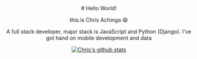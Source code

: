 <div align="center">
# Hello World! 
  
this.is Chris Achinga :smile:

A full stack developer, major stack is JavaScript and Python (Django). I've got hand on mobile development and data


[![Chris's github stats](https://github-readme-stats.vercel.app/api?username=ChrisAchinga&show_icons=true&theme=monokai)](https://github.com/ChrisAchinga/github-readme-stats)

</div>



